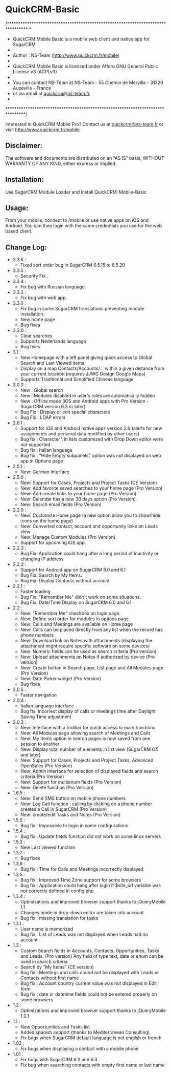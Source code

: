 # QuickCRM-Basic
/*********************************************************************************
 * 
 * QuickCRM Mobile Basic is a mobile web client and native app for SugarCRM
 * 
 * Author : NS-Team (http://www.quickcrm.fr/mobile)
 *
 * QuickCRM Mobile Basic is licensed under Affero GNU General Public License v3 (AGPLv3) 
 * 
 * You can contact NS-Team at NS-Team - 55 Chemin de Mervilla - 31320 Auzeville - France
 * or via email at quickcrm@ns-team.fr
 * 
 ********************************************************************************/

Interested in QuickCRM Mobile Pro?
Contact us at quickcrm@ns-team.fr or visit http://www.quickcrm.fr/mobile

Disclaimer:
-----------
The software and documents are distributed on an “AS IS” basis, WITHOUT WARRANTY OF ANY KIND, either express or implied.

Installation:
-------------
Use SugarCRM Module Loader and install QuickCRM-Mobile-Basic

Usage:
------
From your mobile, connect to <your-sugarcrm-url>/mobile or use native apps on iOS and Android.
You can then login with the same credentials you use for the web based client.

Change Log:
-----------
- 3.3.6 :
  * Fixed sort order bug in SugarCRM 6.5.15 to 6.5.20
- 3.3.5 :
  * Security Fix.
- 3.3.4 :
  * Fix bug with Russian language.
- 3.3.3 :
  * Fix bug with web app.
- 3.3.0 :
  * Fix bug in some SugarCRM translations preventing module installation.
  * New home page
  * Bug fixes
- 3.2.0 :
  * Clear searches
  * Supports Nederlands language
  * Bug fixes
- 3.1 :
  * New Homepage with a left panel giving quick access to Global Search and Last Viewed items
  * Display on a map Contacts/Accounts/... within a given distance from your current location (requires JJWG Design Google Maps)
  * Supports Traditional and Simplified Chinese language
- 3.0.0 :
  * New : Global search
  * New : Modules disabled in user's roles are automatically hidden
  * New : Offline mode (iOS and Android apps with Pro Version - SugarCRM version 6.3 or later)
  * Bug Fix : Display or edit special characters
  * Bug Fix : LDAP errors
- 2.6.1 :
  * Support for iOS and Android native apps version 2.6 (alerts for new assignments and personal data modified by other users)
  * Bug fix : Character \ in lists customized with Drop Down editor were not supported
  * Bug fix : Italian language
  * Bug fix : "Hide Empty subpanels" option was not displayed on web app in Options page
- 2.5.1 :
  * New: German interface
- 2.5.0 :
  * New: Support for Cases, Projects and Project Tasks (CE Version)
  * New: Add favorite saved searches to your home page (Pro Version)
  * New: Add create links to your home page (Pro Version)
  * New: Calendar has a new 30 days option (Pro Version)
  * New: Search email fields (Pro Version)
- 2.3.0 :
  * New: Customize Home page (a new option allow you to show/hide icons on the home page)
  * New: Converted contact, account and opportunity links on Leads view
  * New: Manage Custom Modules (Pro Version).
  * Support for upcoming iOS app
- 2.2.3 :
  * Bug Fix: Application could hang after a long period of inactivity or changing IP address
- 2.2.2 :
  * Support for Android app on SugarCRM 6.0 and 6.1
  * Bug Fix: Search by My Items.
  * Bug Fix: Display Contacts without account
- 2.2.1 :
  * Faster loading
  * Bug Fix: "Remember Me" didn't work on some situations.
  * Bug Fix: Date/Time Display on SugarCRM 6.0 and 6.1
- 2.2 :
  * New: "Remember Me" checkbox on login page.
  * New: Define sort order for modules in options page.
  * New: Calls and Meetings are available on Home page
  * New: Calls can be placed directly from any list when the record has phone numbers
  * New: Download link on Notes with attachments (displaying the attachment might require specific software on some devices)
  * New: Numeric fields can be used as search criteria (Pro version)
  * New: Upload attachments on Notes if authorized by device (Pro version)
  * New: Create button in Search page, List page and All Modules page (Pro Version)
  * New: Date Picker widget (Pro Version)
  * Bug fixes
- 2.0.5 :
  * Faster navigation
- 2.0.4 :
  * Italian language interface
  * Bug fix: Incorrect display of calls or meetings time after Daylight Saving Time adjustment
- 2.0.3 :
  * New: Interface with a toolbar for quick access to main functions
  * New: All Modules page allowing search of Meetings and Calls
  * New: My Items option in search pages is now saved from one session to another
  * New: Display total number of elements in list view (SugarCRM 6.5 and later)
  * New: Support for Cases, Projects and Project Tasks, Advanced OpenSales (Pro Version)
  * New: Admin interface for selection of displayed fields and search criteria (Pro Version)
  * New: Support for multienum fields (Pro Version)
  * New: Delete function (Pro Version)
- 1.6.5 :
  * New: Send SMS button on mobile phone numbers
  * New: Log Call function : calling by clicking on a phone number creates a Call in SugarCRM (Pro Version)
  * New: create/edit Tasks and Notes (Pro Version)
- 1.5.5 :
  * Bug fix : Impossible to login in some configurations
- 1.5.4 :
  * Bug fix : Update fields function did not work on some linux servers
- 1.5.3 :
  * New Last viewed function
- 1.3.7 :
  * Bug fixes
- 1.3.6 :
  * Bug fix : Time for Calls and Meetings incorrectly displayed
- 1.3.5 :
  * Bug fix : Improved Time Zone support for some browsers
  * Bug fix : Application could hang after login if $site_url variable was not correctly defined in config.php 
- 1.3.4 :
  * Optimizations and improved browser support thanks to jQueryMobile 1.1 
  * Changes made in drop-down editor are taken into account
  * Bug fix : missing translation for tasks
- 1.3.1 :
  * User name is memorized 
  * Bug fix : List of Leads was not displayed when Leads had no account
- 1.3 :
   * Custom Search fields in Accounts, Contacts, Opportunities, Tasks and Leads. (Pro version)
     Any field of type text, date or enum can be used in search criteria
   * Search by "My Items" (CE version)
   * Bug fix : Meetings and calls cound not be displayed with Leads or Contacts without first name
   * Bug fix : Account country current value was not displayed in Edit form
   * Bug fix : date or datetime fields could not be entered properly on some browsers
- 1.2 :
   * Optimizations and improved browser support thanks to jQueryMobile 1.0.1
- 1.1 :
   * New Opportunities and Tasks list
   * Added spanish support (thanks to Mediterranean Consulting)
   * Fix bugs when SugarCRM default language is not english or french
- 1.02 :
   * Fix bugs when displaying a contact with a mobile phone
- 1.01 :
   * Fix bugs with SugarCRM 6.2 and 6.3
   * Fix bug when searching contacts with empty first name or last name
   
